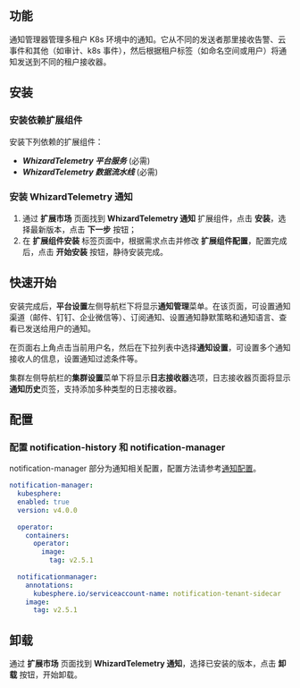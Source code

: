 ## 功能

通知管理器管理多租户 K8s 环境中的通知。它从不同的发送者那里接收告警、云事件和其他（如审计、k8s 事件），然后根据租户标签（如命名空间或用户）将通知发送到不同的租户接收器。

## 安装

### 安装依赖扩展组件

安装下列依赖的扩展组件：

- ***WhizardTelemetry 平台服务*** (必需)
- ***WhizardTelemetry 数据流水线*** (必需)

### 安装 WhizardTelemetry 通知

1. 通过 **扩展市场** 页面找到 **WhizardTelemetry 通知** 扩展组件，点击 **安装**，选择最新版本，点击 **下一步** 按钮；
2. 在 **扩展组件安装** 标签页面中，根据需求点击并修改 **扩展组件配置**，配置完成后，点击 **开始安装** 按钮，静待安装完成。

## 快速开始

安装完成后，**平台设置**左侧导航栏下将显⽰**通知管理**菜单。在该页面，可设置通知渠道（邮件、钉钉、企业微信等）、订阅通知、设置通知静默策略和通知语言、查看已发送给用户的通知。

在页面右上角点击当前用户名，然后在下拉列表中选择**通知设置**，可设置多个通知接收人的信息，设置通知过滤条件等。

集群左侧导航栏的**集群设置**菜单下将显示**日志接收器**选项，日志接收器页面将显示**通知历史**页签，支持添加多种类型的日志接收器。

## 配置

### 配置 notification-history 和 notification-manager

notification-manager 部分为通知相关配置，配置方法请参考[通知配置](https://github.com/kubesphere/notification-manager)。

```yaml
notification-manager:
  kubesphere:
  enabled: true
  version: v4.0.0
  
  operator:
    containers:
      operator:
        image:
          tag: v2.5.1
          
  notificationmanager:
    annotations:
      kubesphere.io/serviceaccount-name: notification-tenant-sidecar
    image:
      tag: v2.5.1
```

## 卸载

通过 **扩展市场** 页面找到 **WhizardTelemetry 通知**，选择已安装的版本，点击 **卸载** 按钮，开始卸载。

